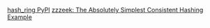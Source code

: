<a href="https://pypi.org/project/hash_ring/">hash_ring PyPI</a>
<a href="https://techspot.zzzeek.org/2012/07/07/the-absolutely-simplest-consistent-hashing-example/">zzzeek: The Absolutely Simplest Consistent Hashing Example</a>
